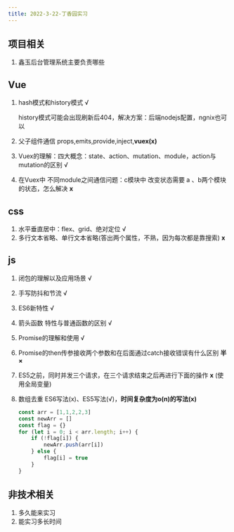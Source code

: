 ```yaml
---
title: 2022-3-22-丁香园实习
---
```


## 项目相关

1. 鑫玉后台管理系统主要负责哪些

## Vue

1. hash模式和history模式 √

    history模式可能会出现刷新后404，解决方案：后端nodejs配置，ngnix也可以

2. 父子组件通信 props,emits,provide,inject,**vuex(x)**

3. Vuex的理解：四大概念：state、action、mutation、module，action与mutation的区别 √

4. 在Vuex中 不同module之间通信问题：c模块中 改变状态需要 a 、b两个模块的状态，怎么解决 **x**

## css

1. 水平垂直居中：flex、grid、绝对定位 √
2. 多行文本省略、单行文本省略(答出两个属性，不熟，因为每次都是靠搜索) **x**

## js

1. 闭包的理解以及应用场景 √
2. 手写防抖和节流 √
3. ES6新特性 √
4. 箭头函数 特性与普通函数的区别 √
5. Promise的理解和使用 √
6. Promise的then传参接收两个参数和在后面通过catch接收错误有什么区别 **半×**
7. ES5之前，同时并发三个请求，在三个请求结束之后再进行下面的操作 **x** (使用全局变量)
8. 数组去重 ES6写法(x)、ES5写法(√)，**时间复杂度为o(n)的写法(x)**

    ```js
    const arr = [1,1,2,2,3]
    const newArr = []
    const flag = {}
    for (let i = 0; i < arr.length; i++) {
        if (!flag[i]) {
            newArr.push(arr[i])
        } else {
            flag[i] = true
        }
    }
    ```

## 非技术相关

1. 多久能来实习
2. 能实习多长时间

